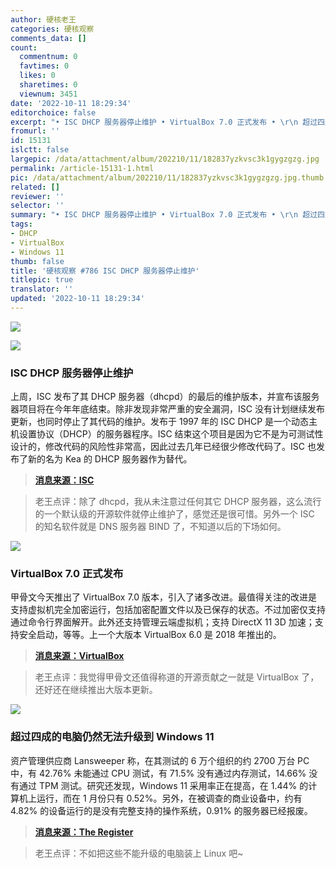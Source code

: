 ```yaml
---
author: 硬核老王
categories: 硬核观察
comments_data: []
count:
  commentnum: 0
  favtimes: 0
  likes: 0
  sharetimes: 0
  viewnum: 3451
date: '2022-10-11 18:29:34'
editorchoice: false
excerpt: "• ISC DHCP 服务器停止维护 • VirtualBox 7.0 正式发布 • \r\n 超过四成的电脑仍然无法升级到 Windows 11"
fromurl: ''
id: 15131
islctt: false
largepic: /data/attachment/album/202210/11/182837yzkvsc3k1gygzgzg.jpg
permalink: /article-15131-1.html
pic: /data/attachment/album/202210/11/182837yzkvsc3k1gygzgzg.jpg.thumb.jpg
related: []
reviewer: ''
selector: ''
summary: "• ISC DHCP 服务器停止维护 • VirtualBox 7.0 正式发布 • \r\n 超过四成的电脑仍然无法升级到 Windows 11"
tags:
- DHCP
- VirtualBox
- Windows 11
thumb: false
title: '硬核观察 #786 ISC DHCP 服务器停止维护'
titlepic: true
translator: ''
updated: '2022-10-11 18:29:34'
---
```


![](/data/attachment/album/202210/11/182837yzkvsc3k1gygzgzg.jpg)


![](/data/attachment/album/202210/11/182845djr66drjvopqpvmm.jpg)


### ISC DHCP 服务器停止维护


上周，ISC 发布了其 DHCP 服务器（dhcpd）的最后的维护版本，并宣布该服务器项目将在今年年底结束。除非发现非常严重的安全漏洞，ISC 没有计划继续发布更新，也同时停止了其代码的维护。发布于 1997 年的 ISC DHCP 是一个动态主机设置协议（DHCP）的服务器程序。ISC 结束这个项目是因为它不是为可测试性设计的，修改代码的风险性非常高，因此过去几年已经很少修改代码了。ISC 也发布了新的名为 Kea 的 DHCP 服务器作为替代。



> 
> **[消息来源：ISC](https://www.isc.org/blogs/isc-dhcp-eol/)**
> 
> 
> 



> 
> 老王点评：除了 dhcpd，我从未注意过任何其它 DHCP 服务器，这么流行的一个默认级的开源软件就停止维护了，感觉还是很可惜。另外一个 ISC 的知名软件就是 DNS 服务器 BIND 了，不知道以后的下场如何。
> 
> 
> 


![](/data/attachment/album/202210/11/182855hb3xd3zyv3zwgzvg.jpg)


### VirtualBox 7.0 正式发布


甲骨文今天推出了 VirtualBox 7.0 版本，引入了诸多改进。最值得关注的改进是支持虚拟机完全加密运行，包括加密配置文件以及已保存的状态。不过加密仅支持通过命令行界面解开。此外还支持管理云端虚拟机；支持 DirectX 11 3D 加速；支持安全启动，等等。上一个大版本 VirtualBox 6.0 是 2018 年推出的。



> 
> **[消息来源：VirtualBox](https://www.virtualbox.org/wiki/Changelog-7.0)**
> 
> 
> 



> 
> 老王点评：我觉得甲骨文还值得称道的开源贡献之一就是 VirtualBox 了，还好还在继续推出大版本更新。
> 
> 
> 


![](/data/attachment/album/202210/11/182910yjlv56md417rj9sl.jpg)


### 超过四成的电脑仍然无法升级到 Windows 11


资产管理供应商 Lansweeper 称，在其测试的 6 万个组织的约 2700 万台 PC 中，有 42.76% 未能通过 CPU 测试，有 71.5% 没有通过内存测试，14.66% 没有通过 TPM 测试。研究还发现，Windows 11 采用率正在提高，在 1.44% 的计算机上运行，而在 1 月份只有 0.52%。另外，在被调查的商业设备中，约有 4.82% 的设备运行的是没有完整支持的操作系统，0.91% 的服务器已经报废。



> 
> **[消息来源：The Register](https://www.theregister.com/2022/10/10/windows_11_adoption/)**
> 
> 
> 



> 
> 老王点评：不如把这些不能升级的电脑装上 Linux 吧~
> 
> 
>